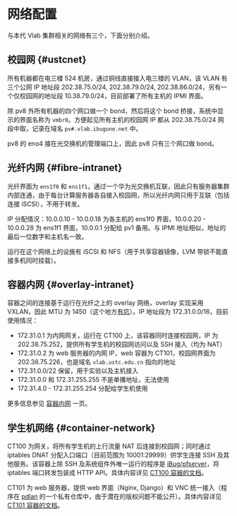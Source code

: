 # 网络配置

与本代 Vlab 集群相关的网络有三个，下面分别介绍。

## 校园网 {#ustcnet}

所有机器都在电三楼 524 机房，通过铜线直接接入电三楼的 VLAN，该 VLAN 有三个公网 IP 地址段 202.38.75.0/24, 202.38.79.0/24, 202.38.86.0/24，另有一个仅校园网的地址段 10.38.79.0/24，目前部署了所有主机的 IPMI 界面。

除 pv8 外所有机器的四个网口做一个 bond，然后将这个 bond 桥接，系统中显示的界面名称为 `vmbr0`。方便起见所有主机的校园网 IP 都从 202.38.75.0/24 网段中取，记录在域名 `pv#.vlab.ibugone.net` 中。

pv8 的 eno4 接在光交换机的管理端口上，因此 pv8 只有三个网口做 bond。

## 光纤内网 {#fibre-intranet}

光纤界面为 `ens1f0` 和 `ens1f1`，通过一个华为光交换机互联，因此只有服务器集群内部连通，由于每台计算服务器各自接入校园网，所以光纤内网只用于互联（包括连接 iSCSI），不用于转发。

IP 分配情况：10.0.0.10 - 10.0.0.18 为各主机的 ens1f0 界面，10.0.0.20 - 10.0.0.28 为 ens1f1 界面，10.0.0.1 分配给 pv1 备用。与 IPMI 地址相似，地址的最后一位数字和主机名一致。

运行在这个网络上的设施有 iSCSI 和 NFS（用于共享容器镜像，LVM 带锁不能直接多机同时挂载）。

## 容器内网 {#overlay-intranet}

容器之间的连接基于运行在光纤之上的 overlay 网络，overlay 实现采用 VXLAN，因此 MTU 为 1450（这个地方[有坑](../traps.md#vxlan-mtu)）。IP 地址段为 172.31.0.0/16，目前使用情况：

- 172.31.0.1 为内网网关，运行在 CT100 上，该容器同时连接校园网，IP 为 202.38.75.252，提供所有学生机的校园网访问以及 SSH 接入（均为 NAT）
- 172.31.0.2 为 web 服务器的内网 IP，web 容器为 CT101，校园网界面为 202.38.75.226，也是域名 `vlab.ustc.edu.cn` 指向的地址
- 172.31.0.0/22 保留，用于实验以及主机接入
- 172.31.0.0 和 172.31.255.255 不是单播地址，无法使用
- 172.31.4.0 - 172.31.255.254 分配给学生机使用

更多信息参见 [容器内网](intranet.md) 一页。

## 学生机网络 {#container-network}

CT100 为网关，将所有学生机的上行流量 NAT 后连接到校园网；同时通过 iptables DNAT 分配入口端口（目前范围为 10001:29999）供学生连接 SSH 及其他服务。该容器上除 SSH 及系统组件外唯一运行的程序是 [iBug/pfserver](https://github.com/iBug/pfserver)，将 iptables 端口转发包装成 HTTP API。具体内容详见 [CT100 容器的文档](../servers/ct100.md)。

CT101 为 web 服务器，提供 web 界面（Nginx, Django）和 VNC 统一接入（程序在 [pdlan](https://github.com/pdlan) 的一个私有仓库中，由于潜在的版权问题不能公开）。具体内容详见 [CT101 容器的文档](../servers/ct101.md)。
